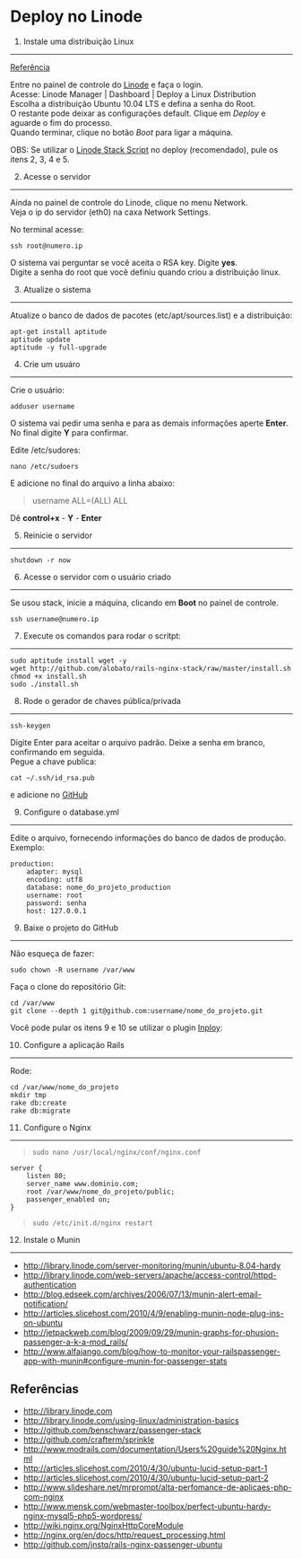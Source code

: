 Deploy no Linode
================

1. Instale uma distribuição Linux
---------------------------------
[Referência](http://library.linode.com/linode-manager/deploying-a-linux-distribution)

Entre no painel de controle do [Linode](www.linode.com) e faça o login.  
Acesse: Linode Manager | Dashboard | Deploy a Linux Distribution  
Escolha a distribuição Ubuntu 10.04 LTS e defina a senha do Root.  
O restante pode deixar as configurações default. Clique em *Deploy* e aguarde o fim do processo.  
Quando terminar, clique no botão *Boot* para ligar a máquina.

OBS: Se utilizar o [Linode Stack Script](http://github.com/alobato/rails-nginx-stack/raw/master/linode-stack-script.sh) no deploy (recomendado), pule os itens 2, 3, 4 e 5.


2. Acesse o servidor
--------------------
Ainda no painel de controle do Linode, clique no menu Network.  
Veja o ip do servidor (eth0) na caxa Network Settings.

No terminal acesse:

	ssh root@numero.ip

O sistema vai perguntar se você aceita o RSA key. Digite **yes**.  
Digite a senha do root que você definiu quando criou a distribuição linux.


3. Atualize o sistema
----------------------------------
Atualize o banco de dados de pacotes (etc/apt/sources.list) e a distribuição:

	apt-get install aptitude
	aptitude update
	aptitude -y full-upgrade


4. Crie um usuáro
------------------
Crie o usuário:

	adduser username

O sistema vai pedir uma senha e para as demais informações aperte **Enter**.
No final digite **Y** para confirmar.

Edite /etc/sudores:

	nano /etc/sudoers

E adicione no final do arquivo a linha abaixo:  
>username ALL=(ALL) ALL

Dê **control+x** - **Y** - **Enter**


5. Reinicie o servidor
----------------------
	shutdown -r now


6. Acesse o servidor com o usuário criado
------------------------------------------
Se usou stack, inicie a máquina, clicando em **Boot** no painel de controle.

	ssh username@numero.ip


7. Execute os comandos para rodar o scritpt:
--------------------------------------------
	sudo aptitude install wget -y
	wget http://github.com/alobato/rails-nginx-stack/raw/master/install.sh
	chmod +x install.sh
	sudo ./install.sh


8. Rode o gerador de chaves pública/privada
-------------------------------------------
	ssh-keygen

Digite Enter para aceitar o arquivo padrão. Deixe a senha em branco, confirmando em seguida.  
Pegue a chave publica:

	cat ~/.ssh/id_rsa.pub

e adicione no [GitHub](https://github.com/account#ssh_bucket)  


9. Configure o database.yml
---------------------------
Edite o arquivo, fornecendo informações do banco de dados de produção. Exemplo:

	production:
	    adapter: mysql
	    encoding: utf8
	    database: nome_do_projeto_production
	    username: root
	    password: senha
	    host: 127.0.0.1


9. Baixe o projeto do GitHub
----------------------------
Não esqueça de fazer:   

	sudo chown -R username /var/www

Faça o clone do repositório Git:

	cd /var/www
	git clone --depth 1 git@github.com:username/nome_do_projeto.git

Você pode pular os itens 9 e 10 se utilizar o plugin [Inploy](http://github.com/dcrec1/inploy):   


10. Configure a aplicação Rails
--------------------------------
Rode:

	cd /var/www/nome_do_projeto
	mkdir tmp
	rake db:create
	rake db:migrate


11. Configure o Nginx
---------------------
>`sudo nano /usr/local/nginx/conf/nginx.conf`

    server {
        listen 80;
        server_name www.dominio.com;
        root /var/www/nome_do_projeto/public;
        passenger_enabled on;
    }

>`sudo /etc/init.d/nginx restart`


12. Instale o Munin
-------------------
* http://library.linode.com/server-monitoring/munin/ubuntu-8.04-hardy
* http://library.linode.com/web-servers/apache/access-control/httpd-authentication
* http://blog.edseek.com/archives/2006/07/13/munin-alert-email-notification/
* http://articles.slicehost.com/2010/4/9/enabling-munin-node-plug-ins-on-ubuntu
* http://jetpackweb.com/blog/2009/09/29/munin-graphs-for-phusion-passenger-a-k-a-mod_rails/
* http://www.alfajango.com/blog/how-to-monitor-your-railspassenger-app-with-munin#configure-munin-for-passenger-stats


Referências
------------
* http://library.linode.com
* http://library.linode.com/using-linux/administration-basics
* http://github.com/benschwarz/passenger-stack
* http://github.com/crafterm/sprinkle
* http://www.modrails.com/documentation/Users%20guide%20Nginx.html
* http://articles.slicehost.com/2010/4/30/ubuntu-lucid-setup-part-1
* http://articles.slicehost.com/2010/4/30/ubuntu-lucid-setup-part-2
* http://www.slideshare.net/mrprompt/alta-perfomance-de-aplicaes-php-com-nginx
* http://www.mensk.com/webmaster-toolbox/perfect-ubuntu-hardy-nginx-mysql5-php5-wordpress/
* http://wiki.nginx.org/NginxHttpCoreModule
* http://nginx.org/en/docs/http/request_processing.html
* http://github.com/jnstq/rails-nginx-passenger-ubuntu